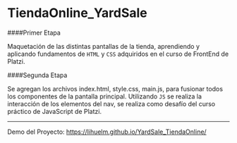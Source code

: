 
# TiendaOnline_YardSale


####Primer Etapa

Maquetación de las distintas pantallas de la tienda, aprendiendo y aplicando fundamentos de  `HTML` y `CSS` adquiridos en el curso de FrontEnd de Platzi.


####Segunda Etapa

Se agregan los archivos index.html, style.css, main.js, para fusionar todos los componentes de la pantalla principal. Utilizando `JS` se realiza la interacción de los elementos del nav, se realiza como desafío del curso práctico de JavaScript de Platzi.


------------


Demo del Proyecto: https://lihuelm.github.io/YardSale_TiendaOnline/
